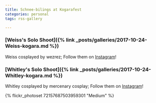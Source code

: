 ```yaml
---
title: Schnee-bilings at Kogarafest
categories: personal
tags: rss-gallery

---
```


### [Weiss's Solo Shoot]({% link _posts/galleries/2017-10-24-Weiss-kogara.md %})

Weiss cosplayed by wezrez; Follow them on [Instagram](https://www.instagram.com/wezrez)!

### [Whitley's Solo Shoot]({% link _posts/galleries/2017-10-24-Whitley-kogara.md %})

Whitley cosplayed by mercenary cosplay; Follow them on [Instagram](https://www.instagram.com/mercenaryscum)!

{% flickr_photoset 72157687503959301 "Medium" %}

